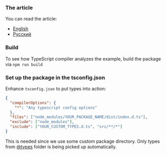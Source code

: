 ### The article

You can read the article:

- [English](https://github.com/n0th1ng-else/typescript-types-complex-example/blob/main/article/ARTICLE.EN.md)
- [Русский](https://github.com/n0th1ng-else/typescript-types-complex-example/blob/main/article/ARTICLE.RU.md)

### Build

To see how TypeScript compiler analyzes the example, build the package via `npm run build`

### Set up the package in the tsconfig.json

Enhance `tsconfig.json` to put types into action:

```json
{
  "compilerOptions": {
    "*": "Any typescript config options"
  },
  "files": ["node_modules/YOUR_PACKAGE_NAME/dist/index.d.ts"],
  "exclude": ["node_modules"],
  "include": ["YOUR_CUSTOM_TYPES.d.ts", "src/**/*"]
}
```

This is needed since we use some custom package directory. Only types from
[@types](https://github.com/DefinitelyTyped/DefinitelyTyped) folder is being picked up automatically.
